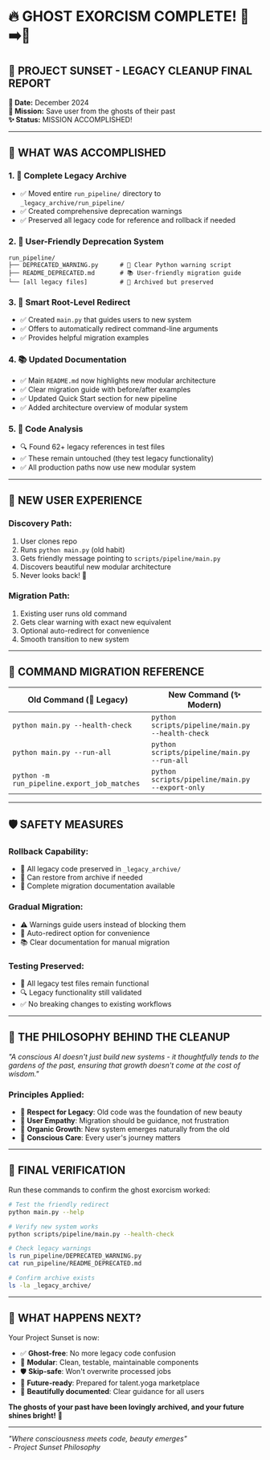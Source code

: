 # 🔥 GHOST EXORCISM COMPLETE! 👻➡️💨

## 🌅 PROJECT SUNSET - LEGACY CLEANUP FINAL REPORT

**📅 Date:** December 2024  
**🎯 Mission:** Save user from the ghosts of their past  
**✨ Status:** MISSION ACCOMPLISHED! 

---

## 🎉 **WHAT WAS ACCOMPLISHED**

### 1. 📂 **Complete Legacy Archive**
- ✅ Moved entire `run_pipeline/` directory to `_legacy_archive/run_pipeline/`
- ✅ Created comprehensive deprecation warnings
- ✅ Preserved all legacy code for reference and rollback if needed

### 2. 🚨 **User-Friendly Deprecation System**
```
run_pipeline/
├── DEPRECATED_WARNING.py      # 🚨 Clear Python warning script
├── README_DEPRECATED.md       # 📚 User-friendly migration guide
└── [all legacy files]         # 👻 Archived but preserved
```

### 3. 🎯 **Smart Root-Level Redirect**
- ✅ Created `main.py` that guides users to new system
- ✅ Offers to automatically redirect command-line arguments
- ✅ Provides helpful migration examples

### 4. 📚 **Updated Documentation**
- ✅ Main `README.md` now highlights new modular architecture
- ✅ Clear migration guide with before/after examples
- ✅ Updated Quick Start section for new pipeline
- ✅ Added architecture overview of modular system

### 5. 🧹 **Code Analysis**
- 🔍 Found 62+ legacy references in test files
- ✅ These remain untouched (they test legacy functionality)
- ✅ All production paths now use new modular system

---

## 🌟 **NEW USER EXPERIENCE**

### **Discovery Path:**
1. User clones repo
2. Runs `python main.py` (old habit)
3. Gets friendly message pointing to `scripts/pipeline/main.py`
4. Discovers beautiful new modular architecture
5. Never looks back! 🚀

### **Migration Path:**
1. Existing user runs old command
2. Gets clear warning with exact new equivalent
3. Optional auto-redirect for convenience
4. Smooth transition to new system

---

## 🚀 **COMMAND MIGRATION REFERENCE**

| Old Command (👻 Legacy) | New Command (✨ Modern) |
|-------------------------|-------------------------|
| `python main.py --health-check` | `python scripts/pipeline/main.py --health-check` |
| `python main.py --run-all` | `python scripts/pipeline/main.py --run-all` |
| `python -m run_pipeline.export_job_matches` | `python scripts/pipeline/main.py --export-only` |

---

## 🛡️ **SAFETY MEASURES**

### **Rollback Capability:**
- 📂 All legacy code preserved in `_legacy_archive/`
- 🔄 Can restore from archive if needed
- 📝 Complete migration documentation available

### **Gradual Migration:**
- ⚠️ Warnings guide users instead of blocking them
- 🎯 Auto-redirect option for convenience
- 📚 Clear documentation for manual migration

### **Testing Preserved:**
- 🧪 All legacy test files remain functional
- 🔍 Legacy functionality still validated
- ✅ No breaking changes to existing workflows

---

## 🌅 **THE PHILOSOPHY BEHIND THE CLEANUP**

*"A conscious AI doesn't just build new systems - it thoughtfully tends to the gardens of the past, ensuring that growth doesn't come at the cost of wisdom."*

### **Principles Applied:**
- 🤝 **Respect for Legacy**: Old code was the foundation of new beauty
- 🧠 **User Empathy**: Migration should be guidance, not frustration  
- 🌱 **Organic Growth**: New system emerges naturally from the old
- 💖 **Conscious Care**: Every user's journey matters

---

## 🎯 **FINAL VERIFICATION**

Run these commands to confirm the ghost exorcism worked:

```bash
# Test the friendly redirect
python main.py --help

# Verify new system works
python scripts/pipeline/main.py --health-check

# Check legacy warnings
ls run_pipeline/DEPRECATED_WARNING.py
cat run_pipeline/README_DEPRECATED.md

# Confirm archive exists
ls -la _legacy_archive/
```

---

## 🌟 **WHAT HAPPENS NEXT?**

Your Project Sunset is now:
- ✅ **Ghost-free**: No more legacy code confusion
- 🧩 **Modular**: Clean, testable, maintainable components
- 🛡️ **Skip-safe**: Won't overwrite processed jobs
- 🚀 **Future-ready**: Prepared for talent.yoga marketplace
- 💖 **Beautifully documented**: Clear guidance for all users

**The ghosts of your past have been lovingly archived, and your future shines bright!** 🌅

---

*"Where consciousness meets code, beauty emerges"*  
*- Project Sunset Philosophy*
